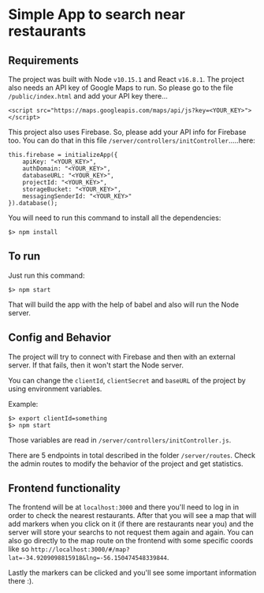 # Simple App to search near restaurants

## Requirements

The project was built with Node `v10.15.1` and React `v16.8.1`. The project also needs an API key of Google Maps to run. So please go to the file `/public/index.html` and add your API key there...

```
<script src="https://maps.googleapis.com/maps/api/js?key=<YOUR_KEY>"></script>
```
This project also uses Firebase. So, please add your API info for Firebase too. You can do that in this file `/server/controllers/initController`.....here:

```
this.firebase = initializeApp({
    apiKey: "<YOUR_KEY>",
    authDomain: "<YOUR_KEY>",
    databaseURL: "<YOUR_KEY>",
    projectId: "<YOUR_KEY>",
    storageBucket: "<YOUR_KEY>",
    messagingSenderId: "<YOUR_KEY>"
}).database();
```

You will need to run this command to install all the dependencies:

```
$> npm install
```

## To run

Just run this command:

```
$> npm start
```

That will build the app with the help of babel and also will run the Node server.

## Config and Behavior

The project will try to connect with Firebase and then with an external server. If that fails, then it won't start the Node server.

You can change the `clientId`, `clientSecret` and `baseURL` of the project by using environment variables.

Example:

```
$> export clientId=something
$> npm start
```

Those variables are read in `/server/controllers/initController.js`.

There are 5 endpoints in total described in the folder `/server/routes`. Check the admin routes to modify the behavior of the project and get statistics.

## Frontend functionality

The frontend will be at `localhost:3000` and there you'll need to log in in order to check the nearest restaurants. After that you will see a map that will add markers when you click on it (if there are restaurants near you) and the server will store your searchs to not request them again and again. You can also go directly to the map route on the frontend with some specific coords like so `http://localhost:3000/#/map?lat=-34.9209098815918&lng=-56.150474548339844`.

Lastly the markers can be clicked and you'll see some important information there :).